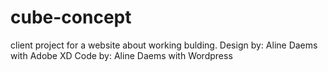 # cube-concept
client project for a website about working bulding.
Design by: Aline Daems with Adobe XD
Code by: Aline Daems with Wordpress

